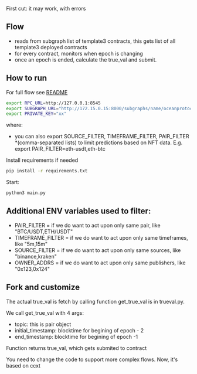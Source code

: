 First cut: it may work, with errors

## Flow
- reads from subgraph list of template3 contracts, this gets list of all template3 deployed contracts
- for every contract, monitors when epoch is changing
- once an epoch is ended, calculate the true_val and submit.


## How to run

For full flow see [README](https://github.com/oceanprotocol/pdr-trueval/blob/main/README_local_full_flow.md)

```bash
export RPC_URL=http://127.0.0.1:8545
export SUBGRAPH_URL="http://172.15.0.15:8000/subgraphs/name/oceanprotocol/ocean-subgraph"
export PRIVATE_KEY="xx"
```
where:
  - you can also export SOURCE_FILTER, TIMEFRAME_FILTER, PAIR_FILTER *(comma-separated lists) to limit predictions based on NFT data. E.g. export PAIR_FILTER=eth-usdt,eth-btc


Install requirements if needed
```bash
pip install -r requirements.txt
```

Start:
```bash
python3 main.py
```
## Additional ENV variables used to filter:

 - PAIR_FILTER = if we do want to act upon only same pair, like  "BTC/USDT,ETH/USDT"
 - TIMEFRAME_FILTER = if we do want to act upon only same timeframes, like  "5m,15m"
 - SOURCE_FILTER = if we do want to act upon only same sources, like  "binance,kraken"
 - OWNER_ADDRS = if we do want to act upon only same publishers, like  "0x123,0x124"

## Fork and customize
  The actual true_val is fetch by calling function get_true_val is in trueval.py.

  We call get_true_val with 4 args:
   - topic:  this is pair object
   - initial_timestamp:   blocktime for begining of epoch - 2
   - end_timestamp:   blocktime for begining of epoch -1

  Function returns true_val, which gets submited to contract

  You need to change the code to support more complex flows. Now, it's based on ccxt


